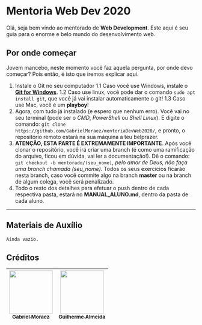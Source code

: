 # Mentoria Web Dev 2020

Olá, seja bem vindo ao mentorado de **Web Development**.
Este aqui é seu guia para o enorme e belo mundo do desenvolvimento web.

## Por onde começar

Jovem mancebo, neste momento você faz aquela pergunta, por onde devo começar? Pois então, é isto que iremos explicar aqui.

1. Instale o Git no seu computador
1.1 Caso você use Windows, instale o **[Git for Windows](https://gitforwindows.org/)**.
1.2 Caso use linux, você pode dar o comando `sudo apt install git`, que você já vai instalar automaticamente o git!
1.3 Caso use Mac, você é um **playboy**!
2. Agora, com tudo já instalado (e espero que nenhum erro). Você vai no seu terminal (pode ser o *CMD*, *PowerShell* ou *Shell Linux*). E digite o comando: `git clone https://github.com/GabrielMoraez/mentoriaDevWeb2020/`, e pronto, o repositório remoto estará na sua máquina a teu belprazer.
3. **ATENÇÃO, ESTA PARTE É EXTREMAMENTE IMPORTANTE**. Após você clonar o repositório, você irá criar uma branch (é como uma ramificação do arquivo, ficou em dúvida, vai ler a documentação!). Dê o comando: `git checkout -b mentorado/(seu_nome)`, *pelo amor de Deus, não faça uma branch chamada (seu_nome)*. Todos os seus exercícios ficarão nesta branch, caso você commite algo na branch **master** ou na branch de algum colega, você será penalizado.
4. Todo o resto dos detalhes para efetuar o push dentro de cada respectiva pasta, estará no **MANUAL_ALUNO.md**, dentro da pasta de cada aluno.

----------

## Materiais de Auxílio

```
Ainda vazio.
```

## Créditos

|[<img src="https://avatars3.githubusercontent.com/u/17075661?s=460&v=4" width=115><br><sub>Gabriel Moraez</sub>](https://github.com/gabrielmoraez)| [<img src="https://avatars0.githubusercontent.com/u/47952043?s=460&v=4" width=115><br><sub>Guilherme Almeida</sub>](https://github.com/guiananias)|
|---|---|
